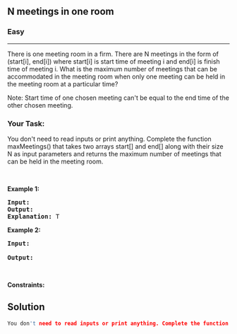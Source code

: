 <h2>N meetings in one room </h2>
<h3>Easy</h3><hr>
<div><p>There is one meeting room in a firm. There are N meetings in the form of (start[i], end[i]) where start[i] is start time of meeting i and end[i] is finish time of meeting i.
What is the maximum number of meetings that can be accommodated in the meeting room when only one meeting can be held in the meeting room at a particular time?

Note: Start time of one chosen meeting can't be equal to the end time of the other chosen meeting.

</p>



<h3>  Your Task: </h3>
<p> 
You don't need to read inputs or print anything. Complete the function maxMeetings() that takes two arrays start[] and end[] along with their size N as input parameters and returns the maximum number of meetings that can be held in the meeting room.
</p>
<p>&nbsp;</p>
<p><strong>Example 1:</strong></p>

      
 
<pre><strong>Input:</strong>
<strong>Output:</strong> 
<strong>Explanation:</strong> T
</pre>

<p><strong>Example 2:</strong></p>

<pre><strong>Input:</strong> 
     
<strong>Output:</strong> 
</pre>

<p>&nbsp;</p>
<p><strong>Constraints:</strong></p>


  
  <h2> Solution </h2>
  
  ``` c++ 
You don't need to read inputs or print anything. Complete the function maxMeetings() that takes two arrays start[] and end[] along with their size N as input parameters and returns the maximum number of meetings that can be held in the meeting room.

  ```
</div>
